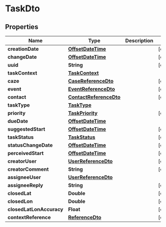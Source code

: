 # TaskDto

## Properties
Name | Type | Description | Notes
------------ | ------------- | ------------- | -------------
**creationDate** | [**OffsetDateTime**](OffsetDateTime.md) |  |  [optional]
**changeDate** | [**OffsetDateTime**](OffsetDateTime.md) |  |  [optional]
**uuid** | **String** |  |  [optional]
**taskContext** | [**TaskContext**](TaskContext.md) |  | 
**caze** | [**CaseReferenceDto**](CaseReferenceDto.md) |  |  [optional]
**event** | [**EventReferenceDto**](EventReferenceDto.md) |  |  [optional]
**contact** | [**ContactReferenceDto**](ContactReferenceDto.md) |  |  [optional]
**taskType** | [**TaskType**](TaskType.md) |  | 
**priority** | [**TaskPriority**](TaskPriority.md) |  |  [optional]
**dueDate** | [**OffsetDateTime**](OffsetDateTime.md) |  | 
**suggestedStart** | [**OffsetDateTime**](OffsetDateTime.md) |  |  [optional]
**taskStatus** | [**TaskStatus**](TaskStatus.md) |  |  [optional]
**statusChangeDate** | [**OffsetDateTime**](OffsetDateTime.md) |  |  [optional]
**perceivedStart** | [**OffsetDateTime**](OffsetDateTime.md) |  |  [optional]
**creatorUser** | [**UserReferenceDto**](UserReferenceDto.md) |  |  [optional]
**creatorComment** | **String** |  |  [optional]
**assigneeUser** | [**UserReferenceDto**](UserReferenceDto.md) |  | 
**assigneeReply** | **String** |  |  [optional]
**closedLat** | **Double** |  |  [optional]
**closedLon** | **Double** |  |  [optional]
**closedLatLonAccuracy** | **Float** |  |  [optional]
**contextReference** | [**ReferenceDto**](ReferenceDto.md) |  |  [optional]
